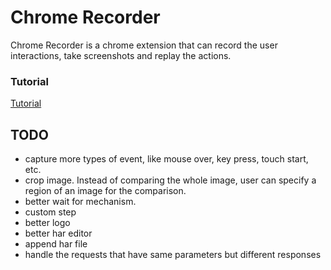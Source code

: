 # Chrome Recorder
Chrome Recorder is a chrome extension that can record the user interactions, take screenshots and replay the actions. 

### Tutorial
[Tutorial](http://snowcxt.github.io/chrome-recorder/)

## TODO
- capture more types of event, like mouse over, key press, touch start, etc.
- crop image. Instead of comparing the whole image, user can specify a region of an image for the comparison.
- better wait for mechanism. 
- custom step
- better logo
- better har editor
- append har file
- handle the requests that have same parameters but different responses
